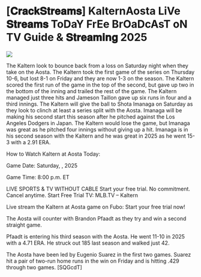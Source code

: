 #  [𝐂𝐫𝐚𝐜𝐤𝐒𝐭𝐫𝐞𝐚𝐦𝐬] KalternAosta LiVe 𝐒𝐭𝐫𝐞𝐚𝐦𝐬 ToDaY FrEe BrOaDcAsT oN TV Guide & 𝐒𝐭𝐫𝐞𝐚𝐦𝐢𝐧𝐠  2025  
  
  
[![](https://i.imgur.com/qSNzIqt.png)](https://movie.rssnews.media/SBqnoknFb.php)  
  
The Kaltern look to bounce back from a loss on Saturday night when they take on the Aosta. The Kaltern took the first game of the series on Thursday 10-6, but lost 8-1 on Friday and they are now 1-3 on the season. The Kaltern scored the first run of the game in the top of the second, but gave up two in the bottom of the inning and trailed the rest of the game. The Kaltern managed just three hits and Jameson Taillon gave up six runs in four and a third innings. The Kaltern will give the ball to Shota Imanaga on Saturday as they look to clinch at least a series split with the Aosta. Imanaga will be making his second start this season after he pitched against the Los Angeles Dodgers in Japan. The Kaltern would lose the game, but Imanaga was great as he pitched four innings without giving up a hit. Imanaga is in his second season with the Kaltern and he was great in 2025 as he went 15-3 with a 2.91 ERA.

How to Watch Kaltern at Aosta Today:

Game Date: Saturday, , 2025

Game Time: 8:00 p.m. ET

LIVE SPORTS & TV WITHOUT CABLE
Start your free trial. No commitment. Cancel anytime.
Start Free Trial
TV: MLB.TV – Kaltern

Live stream the Kaltern at Aosta game on Fubo: Start your free trial now!

The Aosta will counter with Brandon Pfaadt as they try and win a second straight game.

Pfaadt is entering his third season with the Aosta. He went 11-10 in 2025 with a 4.71 ERA. He struck out 185 last season and walked just 42.

The Aosta have been led by Eugenio Suarez in the first two games. Suarez hit a pair of two-run home runs in the win on Friday and is hitting .429 through two games. [SQGcdT]